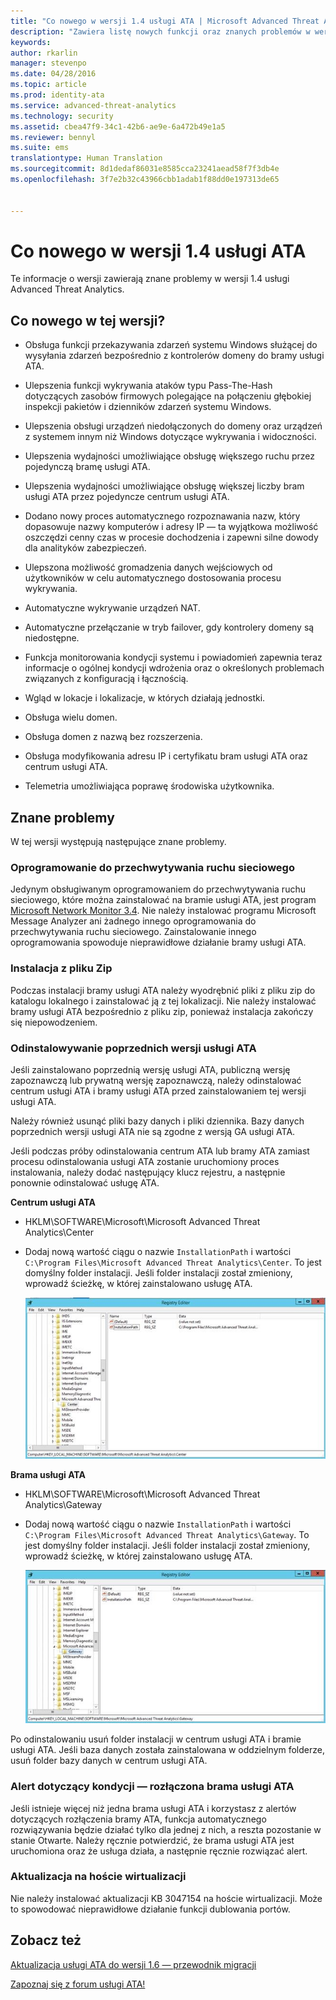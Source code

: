 ```yaml
---
title: "Co nowego w wersji 1.4 usługi ATA | Microsoft Advanced Threat Analytics"
description: "Zawiera listę nowych funkcji oraz znanych problemów w wersji 1.4 usługi ATA"
keywords: 
author: rkarlin
manager: stevenpo
ms.date: 04/28/2016
ms.topic: article
ms.prod: identity-ata
ms.service: advanced-threat-analytics
ms.technology: security
ms.assetid: cbea47f9-34c1-42b6-ae9e-6a472b49e1a5
ms.reviewer: bennyl
ms.suite: ems
translationtype: Human Translation
ms.sourcegitcommit: 8d1dedaf86031e8585cca23241aead58f7f3db4e
ms.openlocfilehash: 3f7e2b32c43966cbb1adab1f88dd0e197313de65


---
```


# Co nowego w wersji 1.4 usługi ATA
Te informacje o wersji zawierają znane problemy w wersji 1.4 usługi Advanced Threat Analytics.

## Co nowego w tej wersji?

-   Obsługa funkcji przekazywania zdarzeń systemu Windows służącej do wysyłania zdarzeń bezpośrednio z kontrolerów domeny do bramy usługi ATA.

-   Ulepszenia funkcji wykrywania ataków typu Pass-The-Hash dotyczących zasobów firmowych polegające na połączeniu głębokiej inspekcji pakietów i dzienników zdarzeń systemu Windows.

-   Ulepszenia obsługi urządzeń niedołączonych do domeny oraz urządzeń z systemem innym niż Windows dotyczące wykrywania i widoczności.

-   Ulepszenia wydajności umożliwiające obsługę większego ruchu przez pojedynczą bramę usługi ATA.

-   Ulepszenia wydajności umożliwiające obsługę większej liczby bram usługi ATA przez pojedyncze centrum usługi ATA.

-   Dodano nowy proces automatycznego rozpoznawania nazw, który dopasowuje nazwy komputerów i adresy IP — ta wyjątkowa możliwość oszczędzi cenny czas w procesie dochodzenia i zapewni silne dowody dla analityków zabezpieczeń.

-   Ulepszona możliwość gromadzenia danych wejściowych od użytkowników w celu automatycznego dostosowania procesu wykrywania.

-   Automatyczne wykrywanie urządzeń NAT.

-   Automatyczne przełączanie w tryb failover, gdy kontrolery domeny są niedostępne.

-   Funkcja monitorowania kondycji systemu i powiadomień zapewnia teraz informacje o ogólnej kondycji wdrożenia oraz o określonych problemach związanych z konfiguracją i łącznością.

-   Wgląd w lokacje i lokalizacje, w których działają jednostki.

-   Obsługa wielu domen.

-   Obsługa domen z nazwą bez rozszerzenia.

-   Obsługa modyfikowania adresu IP i certyfikatu bram usługi ATA oraz centrum usługi ATA.

-   Telemetria umożliwiająca poprawę środowiska użytkownika.

## Znane problemy
W tej wersji występują następujące znane problemy.

### Oprogramowanie do przechwytywania ruchu sieciowego
Jedynym obsługiwanym oprogramowaniem do przechwytywania ruchu sieciowego, które można zainstalować na bramie usługi ATA, jest program [Microsoft Network Monitor 3.4](http://www.microsoft.com/download/details.aspx?id=4865). Nie należy instalować programu Microsoft Message Analyzer ani żadnego innego oprogramowania do przechwytywania ruchu sieciowego. Zainstalowanie innego oprogramowania spowoduje nieprawidłowe działanie bramy usługi ATA.

### Instalacja z pliku Zip
Podczas instalacji bramy usługi ATA należy wyodrębnić pliki z pliku zip do katalogu lokalnego i zainstalować ją z tej lokalizacji. Nie należy instalować bramy usługi ATA bezpośrednio z pliku zip, ponieważ instalacja zakończy się niepowodzeniem.

### Odinstalowywanie poprzednich wersji usługi ATA
Jeśli zainstalowano poprzednią wersję usługi ATA, publiczną wersję zapoznawczą lub prywatną wersję zapoznawczą, należy odinstalować centrum usługi ATA i bramy usługi ATA przed zainstalowaniem tej wersji usługi ATA.

Należy również usunąć pliki bazy danych i pliki dziennika. Bazy danych poprzednich wersji usługi ATA nie są zgodne z wersją GA usługi ATA.

Jeśli podczas próby odinstalowania centrum ATA lub bramy ATA zamiast procesu odinstalowania usługi ATA zostanie uruchomiony proces instalowania, należy dodać następujący klucz rejestru, a następnie ponownie odinstalować usługę ATA.

**Centrum usługi ATA**

-   HKLM\SOFTWARE\Microsoft\Microsoft Advanced Threat Analytics\Center

-   Dodaj nową wartość ciągu o nazwie `InstallationPath` i wartości `C:\Program Files\Microsoft Advanced Threat Analytics\Center`. To jest domyślny folder instalacji. Jeśli folder instalacji został zmieniony, wprowadź ścieżkę, w której zainstalowano usługę ATA.

    ![Wprowadzanie ścieżki instalacji centrum usługi ATA w edytorze rejestru](media/ATA-uninstall-center-bug.jpg)

**Brama usługi ATA**

-   HKLM\SOFTWARE\Microsoft\Microsoft Advanced Threat Analytics\Gateway

-   Dodaj nową wartość ciągu o nazwie `InstallationPath` i wartości `C:\Program Files\Microsoft Advanced Threat Analytics\Gateway`. To jest domyślny folder instalacji.  Jeśli folder instalacji został zmieniony, wprowadź ścieżkę, w której zainstalowano usługę ATA.

    ![Wprowadzanie ścieżki instalacji bramy usługi ATA w edytorze rejestru](media/ATA-GW-uninstall-bug.jpg)

Po odinstalowaniu usuń folder instalacji w centrum usługi ATA i bramie usługi ATA.  Jeśli baza danych została zainstalowana w oddzielnym folderze, usuń folder bazy danych w centrum usługi ATA.

### Alert dotyczący kondycji — rozłączona brama usługi ATA
Jeśli istnieje więcej niż jedna brama usługi ATA i korzystasz z alertów dotyczących rozłączenia bramy ATA, funkcja automatycznego rozwiązywania będzie działać tylko dla jednej z nich, a reszta pozostanie w stanie Otwarte. Należy ręcznie potwierdzić, że brama usługi ATA jest uruchomiona oraz że usługa działa, a następnie ręcznie rozwiązać alert.

### Aktualizacja na hoście wirtualizacji
Nie należy instalować aktualizacji KB 3047154 na hoście wirtualizacji. Może to spowodować nieprawidłowe działanie funkcji dublowania portów.

## Zobacz też

[Aktualizacja usługi ATA do wersji 1.6 — przewodnik migracji](ata-update-1.6-migration-guide.md)

[Zapoznaj się z forum usługi ATA!](https://social.technet.microsoft.com/Forums/security/home?forum=mata)


<!--HONumber=Jun16_HO4-->


